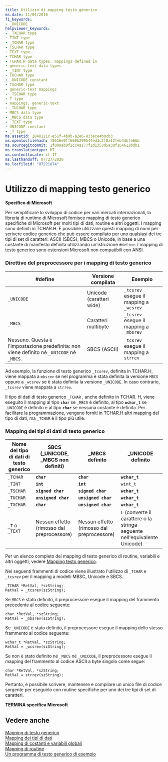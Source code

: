 ```yaml
---
title: Utilizzo di mapping testo generico
ms.date: 11/04/2016
f1_keywords:
- _UNICODE
helpviewer_keywords:
- _TXCHAR type
- TINT type
- _TCHAR type
- TSCHAR type
- TEXT type
- TCHAR type
- TCHAR.H data types, mappings defined in
- generic-text data types
- _TINT type
- TUCHAR type
- _UNICODE constant
- TXCHAR type
- generic-text mappings
- _TSCHAR type
- T type
- mappings, generic-text
- _TUCHAR type
- MBCS data type
- _MBCS data type
- _TEXT type
- UNICODE constant
- _T type
ms.assetid: 2848121c-e51f-4b9b-a2e6-833ece4b0cb3
ms.openlocfilehash: f8616e0ff660b299544ed3c2f0a12feb4dbfe66b
ms.sourcegitcommit: 1f009ab0f2cc4a177f2d1353d5a38f164612bdb1
ms.translationtype: MT
ms.contentlocale: it-IT
ms.lasthandoff: 07/27/2020
ms.locfileid: "87221874"
---
```

# <a name="using-generic-text-mappings"></a>Utilizzo di mapping testo generico

**Specifico di Microsoft**

Per semplificare lo sviluppo di codice per vari mercati internazionali, la libreria di runtime di Microsoft fornisce mapping di testo generico specifiche di Microsoft per molti tipi di dati, routine e altri oggetti. I mapping sono definiti in TCHAR.H. È possibile utilizzare questi mapping di nomi per scrivere codice generico che può essere compilato per uno qualsiasi dei tre tipi di set di caratteri: ASCII (SBCS), MBCS o Unicode, in base a una costante di manifesto definita utilizzando un'istruzione `#define`. I mapping di testo generico sono estensioni Microsoft non compatibili con ANSI.

### <a name="preprocessor-directives-for-generic-text-mappings"></a>Direttive del preprocessore per i mapping di testo generico

|#define|Versione compilata|Esempio|
|--------------|----------------------|-------------|
|`_UNICODE`|Unicode (caratteri wide)|`_tcsrev` esegue il mapping a `_wcsrev`|
|`_MBCS`|Caratteri multibyte|`_tcsrev` esegue il mapping a `_mbsrev`|
|Nessuno. Questa è l'impostazione predefinita: non viene definito né `_UNICODE` né `_MBCS`.|SBCS (ASCII)|`_tcsrev` esegue il mapping a `strrev`|

Ad esempio, la funzione di testo generico `_tcsrev`, definita in TCHAR.H, viene mappata a `mbsrev` se nel programma è stata definita la versione `MBCS` oppure a `_wcsrev` se è stata definita la versione `_UNICODE`. In caso contrario, `_tcsrev` viene mappata a `strrev`.

Il tipo di dati di testo generico `_TCHAR` , anche definito in TCHAR. H, viene eseguito il mapping al tipo **`char`** se `_MBCS` è definito, al tipo **`wchar_t`** se `_UNICODE` è definito e al tipo **`char`** se nessuna costante è definita. Per facilitare la programmazione, vengono forniti in TCHAR.H altri mapping del tipo di dati, ma `_TCHAR` è il tipo più utile.

### <a name="generic-text-data-type-mappings"></a>Mapping dei tipi di dati di testo generico

|Nome del tipo di dati di testo generico|SBCS (_UNICODE, _MBCS non definiti)|_MBCS definito|_UNICODE definito|
|----------------------------------|--------------------------------------------|--------------------|-----------------------|
|`_TCHAR`|**`char`**|**`char`**|**`wchar_t`**|
|`_TINT`|**`int`**|**`int`**|`wint_t`|
|`_TSCHAR`|**`signed char`**|**`signed char`**|**`wchar_t`**|
|`_TUCHAR`|**`unsigned char`**|**`unsigned char`**|**`wchar_t`**|
|`_TXCHAR`|**`char`**|**`unsigned char`**|**`wchar_t`**|
|`_T` o `_TEXT`|Nessun effetto (rimosso dal preprocessore)|Nessun effetto (rimosso dal preprocessore)|`L` (converte il carattere o la stringa seguente nell'equivalente Unicode)|

Per un elenco completo dei mapping di testo generico di routine, variabili e altri oggetti, vedere [Mapping testo generico](../c-runtime-library/generic-text-mappings.md).

Nei seguenti frammenti di codice viene illustrato l'utilizzo di `_TCHAR` e `_tcsrev` per il mapping a modelli MBSC, Unicode e SBCS.

```
_TCHAR *RetVal, *szString;
RetVal = _tcsrev(szString);
```

Se `MBCS` è stato definito, il preprocessore esegue il mapping del frammento precedente al codice seguente:

```
char *RetVal, *szString;
RetVal = _mbsrev(szString);
```

Se `_UNICODE` è stato definito, il preprocessore esegue il mapping dello stesso frammento al codice seguente:

```
wchar_t *RetVal, *szString;
RetVal = _wcsrev(szString);
```

Se non è stato definito né `_MBCS` né `_UNICODE`, il preprocessore esegue il mapping del frammento al codice ASCII a byte singolo come segue:

```
char *RetVal, *szString;
RetVal = strrev(szString);
```

Pertanto, è possibile scrivere, mantenere e compilare un unico file di codice sorgente per eseguirlo con routine specifiche per uno dei tre tipi di set di caratteri.

**TERMINA specifica Microsoft**

## <a name="see-also"></a>Vedere anche

[Mapping di testo generico](../c-runtime-library/generic-text-mappings.md)<br/>
[Mapping dei tipi di dati](../c-runtime-library/data-type-mappings.md)<br/>
[Mapping di costanti e variabili globali](../c-runtime-library/constant-and-global-variable-mappings.md)<br/>
[Mapping di routine](../c-runtime-library/routine-mappings.md)<br/>
[Un programma di testo generico di esempio](../c-runtime-library/a-sample-generic-text-program.md)
